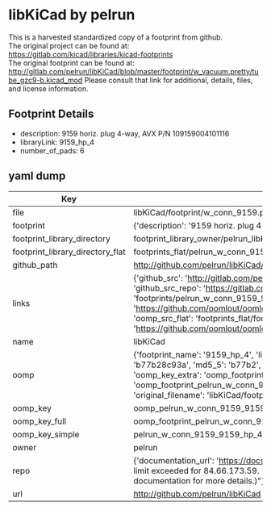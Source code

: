 # libKiCad by pelrun  
This is a harvested standardized copy of a footprint from github.  
The original project can be found at:  
https://gitlab.com/kicad/libraries/kicad-footprints  
The original footprint can be found at:
http://gitlab.com/pelrun/libKiCad/blob/master/footprint/w_vacuum.pretty/tube_gzc9-b.kicad_mod
Please consult that link for additional, details, files, and license information.  
## Footprint Details
* description: 9159 horiz. plug 4-way, AVX P/N 109159004101116  
* libraryLink: 9159_hp_4  
* number_of_pads: 6  
## yaml dump  
| Key | Value |  
| --- | --- |  
| file | libKiCad/footprint/w_conn_9159.pretty/9159_hp_4.kicad_mod |  
| footprint | {'description': '9159 horiz. plug 4-way, AVX P/N 109159004101116', 'libraryLink': '9159_hp_4', 'number_of_pads': 6} |  
| footprint_library_directory | footprint_library_owner/pelrun_libKiCad |  
| footprint_library_directory_flat | footprints_flat/pelrun_w_conn_9159_9159_hp_4/working |  
| github_path | http://github.com/pelrun/libKiCad/blob/master/footprint/w_conn_9159.pretty/9159_hp_4.kicad_mod |  
| links | {'github_src': 'http://gitlab.com/pelrun/libKiCad/blob/master/footprint/w_vacuum.pretty/tube_gzc9-b.kicad_mod', 'github_src_repo': 'https://gitlab.com/kicad/libraries/kicad-footprints', 'oomp_bot': 'footprints/pelrun_w_conn_9159_9159_hp_4/working', 'oomp_bot_github': 'https://github.com/oomlout/oomlout_oomp_footprint_bot/tree/main/footprints/pelrun_w_conn_9159_9159_hp_4/working', 'oomp_src_flat': 'footprints_flat/footprints_flat/pelrun_w_conn_9159_9159_hp_4/working', 'oomp_src_flat_github': 'https://github.com/oomlout/oomlout_oomp_footprint_src/tree/main/footprints_flat/pelrun_w_conn_9159_9159_hp_4/working'} |  
| name | libKiCad |  
| oomp | {'footprint_name': '9159_hp_4', 'library_name': 'w_conn_9159', 'md5': 'b77b28c93aa5a379db8b9d92755d5899', 'md5_10': 'b77b28c93a', 'md5_5': 'b77b2', 'md5_6': 'b77b28', 'oomp_key': 'oomp_pelrun_w_conn_9159_9159_hp_4', 'oomp_key_extra': 'oomp_footprint_pelrun_w_conn_9159_9159_hp_4', 'oomp_key_full': 'oomp_footprint_pelrun_w_conn_9159_9159_hp_4_b77b28', 'oomp_key_simple': 'pelrun_w_conn_9159_9159_hp_4', 'original_filename': 'libKiCad/footprint/w_conn_9159.pretty/9159_hp_4.kicad_mod', 'owner_name': 'pelrun'} |  
| oomp_key | oomp_pelrun_w_conn_9159_9159_hp_4 |  
| oomp_key_full | oomp_footprint_pelrun_w_conn_9159_9159_hp_4 |  
| oomp_key_simple | pelrun_w_conn_9159_9159_hp_4 |  
| owner | pelrun |  
| repo | {'documentation_url': 'https://docs.github.com/rest/overview/resources-in-the-rest-api#rate-limiting', 'message': "API rate limit exceeded for 84.66.173.59. (But here's the good news: Authenticated requests get a higher rate limit. Check out the documentation for more details.)"} |  
| url | http://github.com/pelrun/libKiCad |  

